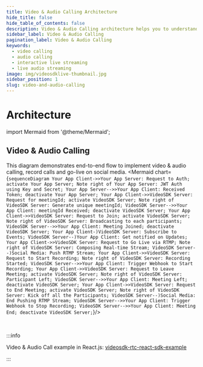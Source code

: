 ```yaml
---
title: Video & Audio Calling Architecture
hide_title: false
hide_table_of_contents: false
description: Video & Audio Calling architecture helps you to understand how to implement scalable product with all the features.
sidebar_label: Video & Audio Calling
pagination_label: Video & Audio Calling
keywords:
  - video calling
  - audio calling
  - interactive live streaming
  - live audio streaming
image: img/videosdklive-thumbnail.jpg
sidebar_position: 1
slug: video-and-audio-calling
---
```


# Architecture

import Mermaid from '@theme/Mermaid';

## Video & Audio Calling

This diagram demonstrates end-to-end flow to implement video & audio calling, record calls and go-live on social media.
<Mermaid chart={`sequenceDiagram Your App Client->>Your App Server: Request to Auth; activate Your App Server; Note right of Your App Server: JWT Auth using Key and Secret; Your App Server-->>Your App Client: Received Token; deactivate Your App Server; Your App Client->>VideoSDK Server: Request for meetingId; activate VideoSDK Server; Note right of VideoSDK Server: Generate unique meetingId; VideoSDK Server-->>Your App Client: meetingId Received; deactivate VideoSDK Server; Your App Client->>VideoSDK Server: Request to Join; activate VideoSDK Server; Note right of VideoSDK Server: Broadcasting to each participants; VideoSDK Server-->>Your App Client: Meeting Joined; deactivate VideoSDK Server; Your App Client-)VideoSDK Server: Subscribe to Events; VideoSDK Server--)Your App Client: Get notified on Updates; Your App Client->>VideoSDK Server: Request to Go Live via RTMP; Note right of VideoSDK Server: Composing Real-time Stream; VideoSDK Server--)Social Media: Push RTMP Stream; Your App Client->>VideoSDK Server: Request to Start Recording; Note right of VideoSDK Server: Recording Started; VideoSDK Server-->>Your App Client: Trigger Webhook to Start Recording; Your App Client->>VideoSDK Server: Request to Leave Meeting; activate VideoSDK Server; Note right of VideoSDK Server: Participant Left; VideoSDK Server-->>Your App Client: Meeting Left; deactivate VideoSDK Server; Your App Client->>VideoSDK Server: Request to End Meeting; activate VideoSDK Server; Note right of VideoSDK Server: Kick off all the Participants; VideoSDK Server--)Social Media: End Pushing RTMP Stream; VideoSDK Server-->>Your App Client: Trigger Webhook to Stop Recording; VideoSDK Server-->>Your App Client: Meeting End; deactivate VideoSDK Server;`}/>

<br/>

:::info

Video & Audio Call example in React.js: [videosdk-rtc-react-sdk-example](https://github.com/videosdk-live/videosdk-rtc-react-sdk-example)

:::
